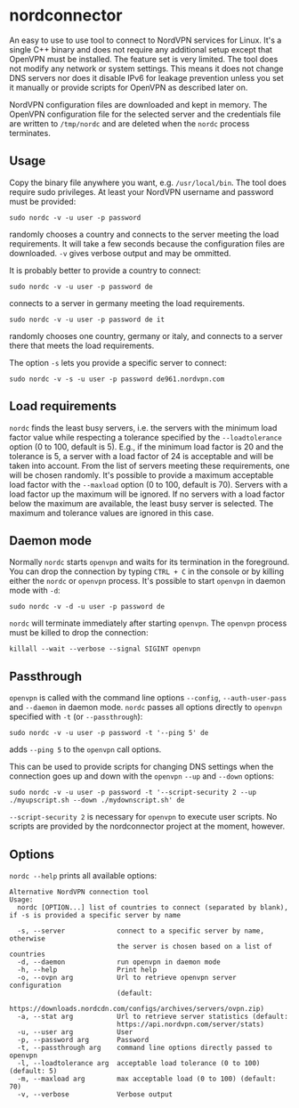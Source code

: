 # nordconnector

An easy to use to use tool to connect to NordVPN services for Linux. It's a single C++ binary and does not require any additional setup except that OpenVPN must be installed. The feature set is very limited. The tool does not modify any network or system settings. This means it does not change DNS servers nor does it disable IPv6 for leakage prevention unless you set it manually or provide scripts for OpenVPN as described later on.

NordVPN configuration files are downloaded and kept in memory. The OpenVPN configuration file for the selected server and the credentials file are written to `/tmp/nordc` and are deleted when the `nordc` process terminates.

## Usage

Copy the binary file anywhere you want, e.g. `/usr/local/bin`. The tool does require sudo privileges. At least your NordVPN username and password must be provided:

`sudo nordc -v -u user -p password`

randomly chooses a country and connects to the server meeting the load requirements. It will take a few seconds because the configuration files are downloaded. `-v` gives verbose output and may be ommitted.

It is probably better to provide a country to connect:

`sudo nordc -v -u user -p password de`

connects to a server in germany meeting the load requirements.

`sudo nordc -v -u user -p password de it`

randomly chooses one country, germany or italy, and connects to a server there that meets the load requirements.

The option `-s` lets you provide a specific server to connect:

`sudo nordc -v -s -u user -p password de961.nordvpn.com`

## Load requirements

`nordc` finds the least busy servers, i.e. the servers with the minimum load factor value while respecting a tolerance specified by the `--loadtolerance` option (0 to 100, default is 5). E.g., if the minimum load factor is 20 and the tolerance is 5, a server with a load factor of 24 is acceptable and will be taken into account. From the list of servers meeting these requirements, one will be chosen randomly. It's possible to provide a maximum acceptable load factor with the `--maxload` option (0 to 100, default is 70). Servers with a load factor up the maximum will be ignored. If no servers with a load factor below the maximum are available, the least busy server is selected. The maximum and tolerance values are ignored in this case.

## Daemon mode

Normally `nordc` starts `openvpn` and waits for its termination in the foreground. You can drop the connection by typing `CTRL + C` in the console or by killing either the `nordc` or `openvpn` process. It's possible to start `openvpn` in daemon mode with `-d`:

`sudo nordc -v -d -u user -p password de`

`nordc` will terminate immediately after starting `openvpn`. The `openvpn` process must be killed to drop the connection:

`killall --wait --verbose --signal SIGINT openvpn`

## Passthrough

`openvpn` is called with the command line options `--config`, `--auth-user-pass` and `--daemon` in daemon mode. `nordc` passes all options directly to `openvpn` specified with `-t` (or `--passthrough`):

`sudo nordc -v -u user -p password -t '--ping 5' de`

adds `--ping 5` to the `openvpn` call options.

This can be used to provide scripts for changing DNS settings when the connection goes up and down with the `openvpn` `--up` and `--down` options:

`sudo nordc -v -u user -p password -t '--script-security 2 --up ./myupscript.sh --down ./mydownscript.sh' de`

`--script-security 2` is necessary for `openvpn` to execute user scripts. No scripts are provided by the nordconnector project at the moment, however.

## Options

`nordc --help` prints all available options:

```
Alternative NordVPN connection tool
Usage:
  nordc [OPTION...] list of countries to connect (separated by blank), if -s is provided a specific server by name

  -s, --server             connect to a specific server by name, otherwise
                           the server is chosen based on a list of countries
  -d, --daemon             run openvpn in daemon mode
  -h, --help               Print help
  -o, --ovpn arg           Url to retrieve openvpn server configuration
                           (default:
                           https://downloads.nordcdn.com/configs/archives/servers/ovpn.zip)
  -a, --stat arg           Url to retrieve server statistics (default:
                           https://api.nordvpn.com/server/stats)
  -u, --user arg           User
  -p, --password arg       Password
  -t, --passthrough arg    command line options directly passed to openvpn
  -l, --loadtolerance arg  acceptable load tolerance (0 to 100) (default: 5)
  -m, --maxload arg        max acceptable load (0 to 100) (default: 70)
  -v, --verbose            Verbose output

```

